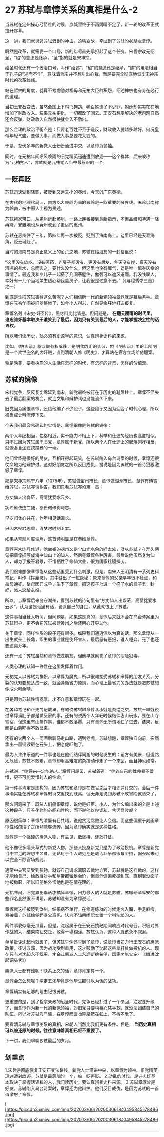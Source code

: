 # 27 苏轼与章惇关系的真相是什么-2

当苏轼在定州操心弓箭社的时候，京城里终于不再阴晴不定了，新一轮的改革正式拉开序幕。

这一讲，我们就说说苏轼受到的冲击。这场变故，牵扯到了苏轼的老朋友章惇。

既然是改革，就需要一个口号，新的年号首先承担起了这个任务。宋哲宗改元绍圣，“绍”的意思是继承，“圣”指的就是宋神宗。

绍圣时代还有一个政治口号，叫作“绍述”。“绍”的意思还是继承，“述”的用法相当于孔子的“述而不作”，意味着哲宗并不想别出心裁，而是要完全彻底地恢复宋神宗时代的改革路线。

站在哲宗的角度，就算不考虑他对祖母和元祐大臣的积怨，绍述神宗也有势在必行的道理。

当初王安石变法，虽然全国上下鸡飞狗跳，老百姓遭了不少罪，朝廷却实实在在地增加了财政收入。结果元祐更化，一切都改了回去。王安石想要解决的老问题自然还会反弹，财政收入自然很快就会入不敷出。

那么合理的政治平衡点是：只要老百姓不至于造反，财政收入就越多越好。何况皇帝年轻气盛，要做大事，而做大事总要花大钱的。

于是，蛰伏多年的新党人士纷纷涌进中央，以章惇为领袖。

同时，在元祐年间呼风唤雨的旧党精英迅速遭到放逐——这个群体，后来被称为“元祐党人”，苏轼就是元祐党人当中最惹眼的一个。

## 一贬再贬

苏轼迅速受到降职，被贬到又远又小的英州，今天的广东英德。

在古代的地理格局上，南方以大庾岭为首的五岭是一条重要的分界线。五岭以南称为岭南，被中原人士视为畏途。

苏轼拖家带口，从定州远赴英州，一路上连番接到最新指示，不但品级和待遇一降再降，安置地也从英州改到了更远的惠州。

苏轼在惠州住了三年，第四年再一次被贬，贬到了海南岛上。这里已经是天涯海角，贬无可贬了。

当时的海南岛是真正意义上的蛮荒之地，苏轼在给朋友的一封信里说：

“这里没有肉吃，没有医药，连房子都没有，更没有朋友，冬天没有炭，夏天没有清凉的泉水，总而言之，要什么没什么，但这里也没有瘴气，这是唯一值得庆幸的事情了。最近我和小儿子一起搭了几间茅屋住，勉强可以遮风避雨。我没钱雇人，幸好有十几个当地学生热心帮我盖房子，让我很是过意不去。”（《与程秀才三首》之一）

到底是谁把苏轼害得这么苦呢？人们相信新一代的新党领袖章惇就是幕后黑手。章惇在元祐年间被旧党整惨了，如今小人得志，自然要疯狂地打击报复。

章惇名列《宋史·奸臣传》，黑材料比比皆是。但问题是， **在翻云覆雨的时代里，谁忠谁奸基本取决于谁笑到了最后，因为只有笑到最后的人，才能掌握决定性的话语权。**

所以我们读历史，就必须有史源学的意识，认真辨析史料的来源。

比如，《明实录》貌似很有权威性，是明代历史的实录，但《明实录》里的王阳明是一个欺世盗名的大奸贼，直到清朝人修《明史》，才算站在官方立场给他翻案。

孰是孰非，要看执笔的人生活在怎样的时代，有怎样的背景，怎样的价值观。

## 苏轼的镜像

宋代党争，反反复复绵延到南宋，新党最终被钉在了历史的耻辱柱上。章惇不但失去了最后翻案的机会，就连文集和辩护词也没能流传下来。

旧党因为痛恨章惇，还给他编了不少段子，这些段子又因为迎合了时代心理，所以被当成史料流传下来。

今天我们最容易确认的实情是，章惇很像是苏轼的镜像：

两个人年纪相当，性格相近，实干能力不相上下，科举和仕途的经历也高度相似，只不过因为苏轼属于旧党，章惇属于新党，所以两个人在仕途上的起落刚好相反，就像各自坐在跷跷板的一端。

他们曾经是很好的朋友，互相开得起玩笑，在苏轼陷入乌台诗案的时候，章惇还很仗义地为他辩护过。这对好朋友之所以反目成仇，据说是因为苏轼的一首诗狠狠激怒了章惇。

那是宋神宗熙宁八年（1075年），苏轼做密州市长，章惇做湖州市长。章惇有诗寄给苏轼，苏轼写诗作答，我们只看苏轼写的第一首：

方丈仙人出淼茫，高情犹爱水云乡。

功名谁使连三捷，身世何缘得两忘。

早岁归休心共在，他年相见话偏长。

只因未报君恩重，清梦时时到玉堂。

如果从常规角度理解，这首诗明显是在恭维章惇。

章惇喜欢炼丹修道，他坐镇的湖州又是个山光水色的好去处，所以苏轼才在开头两句把章惇描写成海中仙山上的仙人，然后夸章惇各种厉害，最后说他虽然身为仙人，却为了报答君恩，不惜牺牲了修仙大业，很为国家社稷操劳。

我们很难想像章惇能从这些话里受到什么刺激，但是，南宋人王明清有一系列史料笔记，叫作《挥麈录》，其中讲出了一桩隐秘：原来章惇的父亲早年很不检点，和岳母通奸。岳母因奸成孕，生下了章惇，把这孩子放进一个盛了水的盒子里，封好，派人交给女婿。

所以，当章惇后来出守湖州，看到苏轼的诗句里有“方丈仙人出淼茫，高情犹爱水云乡”，认为这是话里有话，讥讽自己的身世，从此就恨上了苏轼。

这件事相当耸人听闻，但问题是，如果这是真的，章惇后来就不会在乌台诗案里为苏轼辩护，更不会在苏轼被贬黄州之后还用心开导过他。

关于章惇，同样性质的段子还有很多。如果我们通通信以为真的话，那么章惇从一出生就头上长角，毕生的事业就是使坏害人，最后恶有恶报，遭人唾弃，死了也还要遗臭万年。

还有一点：苏轼虽然和章惇做过朋友，但他早就察觉了章惇的阴险狠毒。

人类心理的认知一致性在这里发挥着作用。

元祐党人以苏轼为旗帜，以章惇为魔鬼，所以很难接受苏轼和章惇的朋友关系。分裂的认知要想达成一致，就会遵循省力原则，而心理上最省力的办法就是把苏轼想像成火眼金睛。

只是因为苏轼性情宽厚，才不介意和章惇玩在一起。

在各种笔记和正史的记载里，有的说苏轼和章惇从小就是莫逆之交，苏轼一早就说过章惇满肚子都是谋反家的事，还有的说两个人年轻时候结伴游山玩水，要在山寺寄宿，但这里有山魈作祟，谁都不敢落脚，只有章惇无所谓地住了进去，结果，反而是山魈吓得不敢出来。

还有的说两个人一同酒后骑马走山路，遇到老虎，苏轼想跑，章惇独自向前，突然拿出一面铜锣砸在石头上，把老虎吓跑了。

最为人津津乐道的一件事也是在他们结伴同游的时候发生的：前方有美景，但道路太危险，苏轼不敢走，章惇却用高难度的杂技动作走了一个来回，而且神色如常。

苏轼说：“你将来一定能杀人。”章惇问原因，苏轼答道：“你连自己的性命都不爱惜，更不可能爱惜别人的性命。”

第一件事肯定是虚构的，因为苏轼和章惇是在做官之后才相识并订交的。最后一件事确实能在苏轼和章惇的诗文里找到线索，但无非是说到苏轼不敢冒险就结束了。

那么问题来了：既然人们痛恨章惇，说他是奸臣、小人，为什么编出来的全是上述这种段子，只丑化他的心肠和性格，而不说他以权谋私、贪污腐败呢？

原因很简单：章惇的清廉有目共睹，说他贪污腐败没人会信。而这些偏重于刻画章惇性格的段子之所以能够流传，因为章惇确实就是这种性格。

章惇是一个强硬的鹰派人物，有主见，敢坚持，还敢打仗。

他不像很多墙头草式的新党人物，那些人投身新党只是为了政治投机。章惇是新党当中罕见的理想主义者，无论对于个人政见还是政治斗争都很敢坚持，倔强起来可以完全不顾官场规则。

通常中央官员受到弹劾，就该自己请求离职去做地方官，苏轼就是这样做的，这样才能给自己、给政治对手和皇帝都留足台阶，但章惇偏偏死硬到底，直到很没面子地被撤职，所以旧党格外恨他也是在情在理的。

元祐年间，旧党累死累活才搞掉章惇，出力最大的人就是苏辙。苏辙给章惇安的那些罪名虽然很不讲理，苏轼却没有为章惇说话。

章惇就这样被贬到汝州，结果祸不单行，在修道练功的时候走火入魔，手足麻痹。紧接着，苏轼给朝廷提交意见，认为不该用闲职安置一个叫沈起的人。

两件事貌似毫无瓜葛，但是，沈起属于在王安石执政期间响应时代号召，积极对外作战的人，结果南征交趾，败得一塌糊涂。苏轼认为，这种人就该永不叙用。

单单批评沈起也就罢了，但苏轼举例还举到了章惇，说章惇当初力行王安石的鹰派政策，征讨五溪，因为战功受到重用，这才鼓励了沈起这些拿打仗做投机的人。现在只有对沈起永不叙用，才会让鹰派人士永远断绝希望，国家才能安定。（《缴进沈起词头状》）

鹰派人士都有谁呢？联系上文的话，章惇肯定算一个。

章惇会怎么想呢？平定五溪毕竟是他毕生都引以为傲的战功。

章惇确实有足够的理由记恨苏轼。

更重要的是，到了哲宗亲政的绍圣时代，党争已经打过了一个来回，注定要升级了，而章惇作为新一代的新党领袖，对旧党只要稍稍心慈手软，就没法团结自己的队伍。所以对苏轼的严惩，在章惇而言也算是箭在弦上，不得不发了。

要看清苏轼与章惇关系的真相，宋朝人当然比我们更有条件。但是， **当历史真相可以被还原的时候，往往意味着真相已经不重要了。**

下一讲，我们聊聊苏轼最后的岁月。

## 划重点

1.宋哲宗彻底恢复王安石变法路线，新党人士涌进中央，以章惇为领袖。旧党精英迅速遭到放逐，苏轼是最惹眼的一个，被一贬再贬。
2.动乱的时代，是非忠奸基本取决于掌握话语权的人，我们读历史，要认真辨析史料来源。
3.苏轼章惇曾是好友，苏轼陷入乌台诗案时，章惇还为他辩护。他们反目成仇，是因为苏轼的一首诗激怒了章惇。

![https://piccdn3.umiwi.com/img/202003/06/202003061840495845678486.jpg](https://piccdn3.umiwi.com/img/202003/06/202003061840495845678486.jpg)

---
